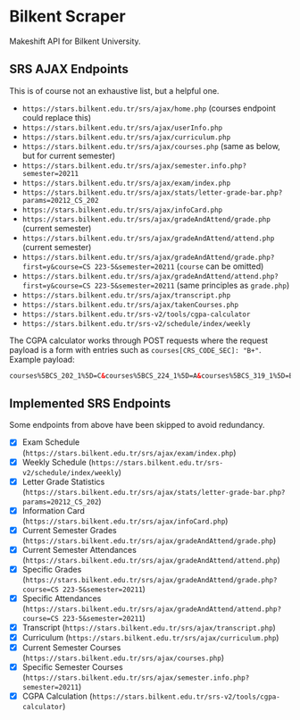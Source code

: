 # Bilkent Scraper

Makeshift API for Bilkent University.

## SRS AJAX Endpoints

This is of course not an exhaustive list, but a helpful one.

- `https://stars.bilkent.edu.tr/srs/ajax/home.php` (courses endpoint could replace this)
- `https://stars.bilkent.edu.tr/srs/ajax/userInfo.php`
- `https://stars.bilkent.edu.tr/srs/ajax/curriculum.php`
- `https://stars.bilkent.edu.tr/srs/ajax/courses.php` (same as below, but for current semester)
- `https://stars.bilkent.edu.tr/srs/ajax/semester.info.php?semester=20211`
- `https://stars.bilkent.edu.tr/srs/ajax/exam/index.php`
- `https://stars.bilkent.edu.tr/srs/ajax/stats/letter-grade-bar.php?params=20212_CS_202`
- `https://stars.bilkent.edu.tr/srs/ajax/infoCard.php`
- `https://stars.bilkent.edu.tr/srs/ajax/gradeAndAttend/grade.php` (current semester)
- `https://stars.bilkent.edu.tr/srs/ajax/gradeAndAttend/attend.php` (current semester)
- `https://stars.bilkent.edu.tr/srs/ajax/gradeAndAttend/grade.php?first=y&course=CS 223-5&semester=20211` (`course` can be omitted)
- `https://stars.bilkent.edu.tr/srs/ajax/gradeAndAttend/attend.php?first=y&course=CS 223-5&semester=20211` (same principles as `grade.php`)
- `https://stars.bilkent.edu.tr/srs/ajax/transcript.php`
- `https://stars.bilkent.edu.tr/srs/ajax/takenCourses.php`
- `https://stars.bilkent.edu.tr/srs-v2/tools/cgpa-calculator`
- `https://stars.bilkent.edu.tr/srs-v2/schedule/index/weekly`

The CGPA calculator works through POST requests where the request payload is a form with entries such as `courses[CRS_CODE_SEC]: "B+"`.
Example payload:

```html
courses%5BCS_202_1%5D=C&courses%5BCS_224_1%5D=A&courses%5BCS_319_1%5D=B%2B&courses%5BENG_401_18%5D=A&courses%5BMATH_225_4%5D=A&courses%5BPHYS_102_9%5D=A
```

## Implemented SRS Endpoints

Some endpoints from above have been skipped to avoid redundancy.

- [x] Exam Schedule (`https://stars.bilkent.edu.tr/srs/ajax/exam/index.php`)
- [x] Weekly Schedule (`https://stars.bilkent.edu.tr/srs-v2/schedule/index/weekly`)
- [x] Letter Grade Statistics (`https://stars.bilkent.edu.tr/srs/ajax/stats/letter-grade-bar.php?params=20212_CS_202`)
- [x] Information Card (`https://stars.bilkent.edu.tr/srs/ajax/infoCard.php`)
- [x] Current Semester Grades (`https://stars.bilkent.edu.tr/srs/ajax/gradeAndAttend/grade.php`)
- [x] Current Semester Attendances (`https://stars.bilkent.edu.tr/srs/ajax/gradeAndAttend/attend.php`)
- [x] Specific Grades (`https://stars.bilkent.edu.tr/srs/ajax/gradeAndAttend/grade.php?course=CS 223-5&semester=20211`)
- [x] Specific Attendances (`https://stars.bilkent.edu.tr/srs/ajax/gradeAndAttend/attend.php?course=CS 223-5&semester=20211`)
- [x] Transcript (`https://stars.bilkent.edu.tr/srs/ajax/transcript.php`)
- [x] Curriculum (`https://stars.bilkent.edu.tr/srs/ajax/curriculum.php`)
- [x] Current Semester Courses (`https://stars.bilkent.edu.tr/srs/ajax/courses.php`)
- [x] Specific Semester Courses (`https://stars.bilkent.edu.tr/srs/ajax/semester.info.php?semester=20211`)
- [x] CGPA Calculation (`https://stars.bilkent.edu.tr/srs-v2/tools/cgpa-calculator`)
